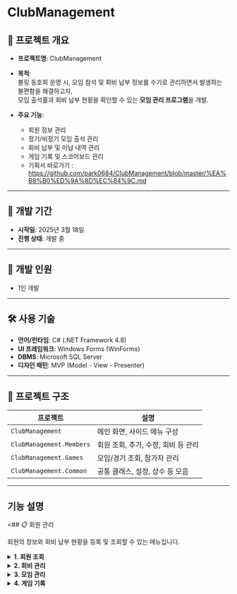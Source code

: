 # ClubManagement

## 📌 프로젝트 개요

- **프로젝트명**: ClubManagement  
- **목적**:  
  볼링 동호회 운영 시, 모임 참석 및 회비 납부 정보를 수기로 관리하면서 발생하는 불편함을 해결하고자,  
  모임 출석률과 회비 납부 현황을 확인할 수 있는 **모임 관리 프로그램**을 개발.  

- **주요 기능**:
  - 회원 정보 관리
  - 정기/비정기 모임 출석 관리
  - 회비 납부 및 미납 내역 관리
  - 게임 기록 및 스코어보드 관리
  - 기획서 바로가기 : https://github.com/park0684/ClubManagement/blob/master/%EA%B8%B0%ED%9A%8D%EC%84%9C.md
---

## 📅 개발 기간

- **시작일**: 2025년 3월 18일  
- **진행 상태**: 개발 중

---

## 👥 개발 인원

- 1인 개발

---

## 🛠 사용 기술

- **언어/런타임**: C# (.NET Framework 4.8)  
- **UI 프레임워크**: Windows Forms (WinForms)  
- **DBMS**: Microsoft SQL Server  
- **디자인 패턴**: MVP (Model - View - Presenter)

---

## 📁 프로젝트 구조
| 프로젝트                 | 설명                                 |
|--------------------------|--------------------------------------|
| `ClubManagement`         | 메인 화면, 사이드 메뉴 구성            |
| `ClubManagement.Members` | 회원 조회, 추가, 수정, 회비 등 관리    |
| `ClubManagement.Games`   | 모임/경기 조회, 참가자 관리            |
| `ClubManagement.Common`  | 공통 클래스, 설정, 상수 등 모음        |

---

## 기능 설명

<## 📋 회원 관리

회원의 정보와 회비 납부 현황을 등록 및 조회할 수 있는 메뉴입니다.

<details>
<summary><strong>1. 회원 조회</strong></summary>

- 회원 조회 조건은 **상태**, **모임 유형 제외**, **기간 설정**이 있습니다.
- **회원 상태**:
  - `가입`, `탈퇴`, `열외` 중 선택 가능. 선택된 상태만 조회되며 `제외`를 체크시 선택된 유형은 검색되지 않습니다
  - `전체`를 선택한 경우 `열외` 조건은 적용되지 않습니다.
- **모임 유형 제외**:
  - 최대 **2개까지 중복 선택** 가능  
  - 선택된 유형은 **참가 수에서 제외**됩니다.
- **기간 조건**:
  - 기준: `가입일`, `탈퇴일`, `게임 참가일`  
  - `게임 참가일` 선택 시, 해당 기간 내 게임에 **참가한 회원**만 조회됩니다.
  ![Image](https://github.com/user-attachments/assets/cb7ca7da-cacc-406c-9d48-858112d94e0b)
</details>

<details>
<summary><strong>2. 회비 관리</strong></summary>

- 각 회원별 **납부 대상**, **납부**, **미납**, **면제 횟수**를 조회할 수 있습니다.  
- 검색 기능을 통해 **회원 이름으로 특정 회원 조회**가 가능합니다.  
- 납부 대상은 **회원의 가입월부터 현재 월까지**를 기준으로, **매월 1회씩 자동 집계**됩니다.  
- 미납 횟수는 아래의 방식으로 계산됩니다:
  - `미납 = 납부 대상 - (납부 + 면제)`
  - 단, `납부 > 납부 대상`인 경우에는 **미납 = 0** (선납 처리)

</details>
<details>
<summary><strong>3. 모임 관리</strong></summary>

  - 각 종 모임과 모임 참가자 등록을 할 수 있습니다
- **모임 조회**
  -  기간 및 모임 유형을 선택 또는 제외하여 조회 할 수 있습니다
  ![Image](https://github.com/user-attachments/assets/245c9640-8d7d-4790-896a-2f8135fba844)
- **모임 등록**
    - `정기전`,`비정기전`, `이벤트전` 중 선택하여 등록 할 수 있습니다
    - `정기전`으로 지정 시 주최자의 이름은 정기전으로 등록이 됩니다
  ![Image](https://github.com/user-attachments/assets/6d88048e-0f01-4f71-868a-f3c10db33b34)
- **모임 수정**
  - 모임 선택 후 수정 버튼을 클릭하면 모임 상셍 내역 조회가 가능하며, 정보를 수정 할 수 있습니다
- **참가자 조회**
  - 모임을 더블 클릭하면 하단 리스트에서 참석자 조회가 가능합니다
- **참가자 수정**
  - 참가자 리스트의 수정 버튼을 클릭하면 현재 회원 목록과 기존 등록된 참가자를 볼 수 있습니다
  - 버튼 형식으로 회원의 버튼을 클릭하면 참가자 리스트에 자동 등록됩니다
    ![Image](https://github.com/user-attachments/assets/aeb97efc-a068-4d8e-8499-666f147a61b5)
  - 참가자 리스트에서 버튼을 클릭하면 참가자에서 제외 됩니다
  - 참가 등록된 회원의 색상은 다르게 표시됩니다
  - 비회원 게스트 추가는 게스트 추가를 통해 등록 할 수 있습니다.
    ![Image](https://github.com/user-attachments/assets/c1b94b5b-124d-4877-b29e-17fc143d31fc)
  
</details>
<details>
<summary><strong>4. 게임 기록</strong></summary>
  
  - 등록한 모임 기록을 불러와 게임을 등록하고 점수를 기록 할 수 있습니다
  - 게임 등록 토해 기록할 게임을 생성 할 수 있으며, 등록된 게임 기록 리스트를 조회 후 선택하여 경기 기록을 할 수 있습니다
  ![Image](https://github.com/user-attachments/assets/c54becc4-088f-433e-991b-76912d5c669e)
- **게임 등록**
  - 기존 등록된 모임을 선택하여 게임을 등록 합니다.
  - 모임 참석자로 등록된 회원 및 게스트가 플레이어로 등록이 됩니다
   ![Image](https://github.com/user-attachments/assets/3a20bed6-196d-4cd5-a6fb-bccc4192e7f0)
  - 게임 추가를 통해 전체 경기 횟수를 지정 할 수 있습니다
  - 게임은 `개인전` 과 `단체전`을 선택 할 수 있습니다
  - `개인전`은 플레이어 수를 변경 할 수 없고, `단체전`의 경우 팀의 수를 변경 할 수 있습니다
  ![Image](https://github.com/user-attachments/assets/7876df4e-f834-45af-953f-a076699c3c71)
- **게임 기록**
- 등록된 게임을 선택 하여 새로 기록 하거나 조회 할 수 있습니다
</details>
  

